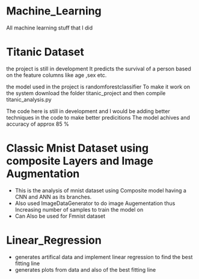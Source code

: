 # Machine_Learning
All machine learning stuff that I did

# Titanic Dataset
the project is still in development 
It predicts the survival of a person based on the feature columns like age ,sex etc.

the model used in the project is randomforestclassifier
To make it work on the system download the folder titanic_project and then compile titanic_analysis.py

The code here is still in development and I would be adding better techniques in the code to make better predicitions
The model achives and accuracy of approx 85 %

# Classic Mnist Dataset using composite Layers and Image Augmentation
* This is the analysis of mnist dataset using Composite model having a CNN and ANN as  its branches.
* Also used ImageDataGenerator to do image Augementation thus Increasing number of samples to train the model on
* Can Also be used for Fmnist dataset





# Linear_Regression
* generates artifical data and implement linear regression to find the best fitting line
* generates plots from data and also of the best fitting line

